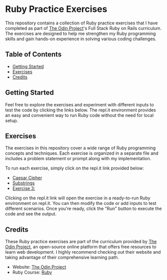 # Ruby Practice Exercises

This repository contains a collection of Ruby practice exercises that I have completed as part of [The Odin Project](https://www.theodinproject.com/)'s Full Stack Ruby on Rails curriculum. The exercises are designed to help me strengthen my Ruby programming skills and gain hands-on experience in solving various coding challenges.

## Table of Contents

- [Getting Started](#getting-started)
- [Exercises](#exercises)
- [Credits](#credits)

## Getting Started

Feel free to explore the exercises and experiment with different inputs to test the code by clicking the links below. The repl.it environment provides an easy and convenient way to run Ruby code without the need for local setup.

## Exercises

The exercises in this repository cover a wide range of Ruby programming concepts and techniques. Each exercise is organized in a separate file and includes a problem statement or prompt along with my implementation.

To run each exercise, simply click on the repl.it link provided below:

- [Caesar Cipher](https://replit.com/@Petahs/caesar-cipher#main.rb)
- [Substrings](https://replit.com/@Petahs/substrings#main.rb)
- [Exercise 3: ](repl.it-link-3)

Clicking on the repl.it link will open the exercise in a ready-to-run Ruby environment on repl.it. You can then modify the code or add inputs to test different scenarios. Once you're ready, click the "Run" button to execute the code and see the output.

## Credits

These Ruby practice exercises are part of the curriculum provided by [The Odin Project](https://www.theodinproject.com/), an open-source online platform that offers free resources to learn web development. I highly recommend checking out their website and taking advantage of their comprehensive learning path.

- Website: [The Odin Project](https://www.theodinproject.com/)
- Ruby Course: [Ruby](https://www.theodinproject.com/paths/full-stack-ruby-on-rails/courses/ruby)

